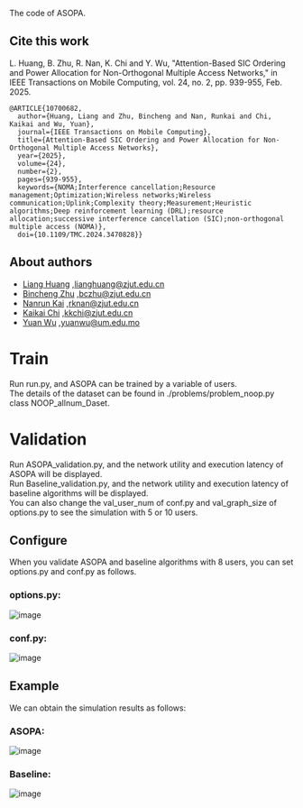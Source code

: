 
The code of ASOPA.
## Cite this work
L. Huang, B. Zhu, R. Nan, K. Chi and Y. Wu, "Attention-Based SIC Ordering and Power Allocation for Non-Orthogonal Multiple Access Networks," in IEEE Transactions on Mobile Computing, vol. 24, no. 2, pp. 939-955, Feb. 2025.
```
@ARTICLE{10700682,
  author={Huang, Liang and Zhu, Bincheng and Nan, Runkai and Chi, Kaikai and Wu, Yuan},
  journal={IEEE Transactions on Mobile Computing}, 
  title={Attention-Based SIC Ordering and Power Allocation for Non-Orthogonal Multiple Access Networks}, 
  year={2025},
  volume={24},
  number={2},
  pages={939-955},
  keywords={NOMA;Interference cancellation;Resource management;Optimization;Wireless networks;Wireless communication;Uplink;Complexity theory;Measurement;Heuristic algorithms;Deep reinforcement learning (DRL);resource allocation;successive interference cancellation (SIC);non-orthogonal multiple access (NOMA)},
  doi={10.1109/TMC.2024.3470828}}
```
## About authors
* [Liang Huang](https://scholar.google.com/citations?user=NifLoZ4AAAAJ) ,lianghuang@zjut.edu.cn
* [Bincheng Zhu](https://ieeexplore.ieee.org/author/37089420307) ,bczhu@zjut.edu.cn
* [Nanrun Kai](https://ieeexplore.ieee.org/author/37089596991) ,rknan@zjut.edu.cn
* [Kaikai Chi](https://scholar.google.com/citations?user=MrdiGtMAAAAJ&hl=en&oi=ao) ,kkchi@zjut.edu.cn
* [Yuan Wu](https://scholar.google.com/citations?hl=en&user=H1bxY_4AAAAJ) ,yuanwu@um.edu.mo

# Train
Run run.py, and ASOPA can be trained by a variable of users. <br>
The details of the dataset can be found in ./problems/problem_noop.py class NOOP_allnum_Daset.<br>
# Validation
Run ASOPA_validation.py, and the network utility and execution latency of ASOPA will be displayed. <br>
Run Baseline_validation.py, and the network utility and execution latency of baseline algorithms will be displayed.<br>
You can also change the val_user_num of conf.py and val_graph_size of options.py to see the simulation with 5 or 10 users.

## Configure
When you validate ASOPA and baseline algorithms with 8 users, you can set options.py and conf.py as follows.
### options.py:
![image](https://github.com/user-attachments/assets/90b90963-d782-484c-8012-2d6d3aacf8f2)
### conf.py:
![image](https://github.com/user-attachments/assets/2e928ced-fa09-4cef-9e36-b2856c192355)

## Example
We can obtain the simulation results as follows:
### ASOPA:
![image](https://github.com/user-attachments/assets/f3062470-f106-4437-99f8-747ddd77f9da)
### Baseline:
![image](https://github.com/user-attachments/assets/c682f269-1701-414c-a1cf-b183bfdb9908)

